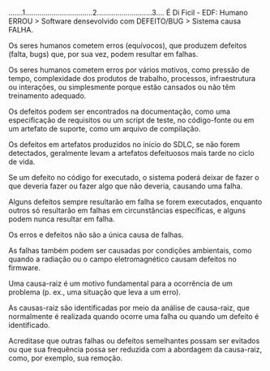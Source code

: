 .......1.................................2...........................3....
É Di Ficil - EDF: Humano ERROU > Software densevolvido com DEFEITO/BUG > Sistema causa FALHA.

Os seres humanos cometem erros (equívocos), que produzem defeitos (falta, bugs) que, por sua vez, podem resultar em falhas.

Os seres humanos cometem erros por vários motivos, como pressão de tempo, complexidade dos produtos de trabalho, processos, infraestrutura ou interações, ou simplesmente porque estão cansados ou não têm treinamento adequado.

Os defeitos podem ser encontrados na documentação, como uma especificação de requisitos ou um script de teste, no código-fonte ou em um artefato de suporte, como um arquivo de compilação.

Os defeitos em artefatos produzidos no início do SDLC, se não forem detectados, geralmente levam a artefatos defeituosos mais tarde no ciclo de vida.

Se um defeito no código for executado, o sistema poderá deixar de fazer o que deveria fazer ou fazer algo que não deveria, causando uma falha.

Alguns defeitos sempre resultarão em falha se forem executados, enquanto outros só resultarão em falhas em circunstâncias específicas, e alguns podem nunca resultar em falha.

Os erros e defeitos não são a única causa de falhas.

As falhas também podem ser causadas por condições ambientais, como quando a radiação ou o campo eletromagnético causam defeitos no firmware.

Uma causa-raiz é um motivo fundamental para a ocorrência de um problema (p. ex., uma situação que leva a um erro).

As causas-raiz são identificadas por meio da análise de causa-raiz, que normalmente é realizada quando ocorre uma falha ou quando um defeito é identificado.

Acreditase que outras falhas ou defeitos semelhantes possam ser evitados ou que sua frequência possa ser reduzida com a abordagem da causa-raiz, como, por exemplo, sua remoção.